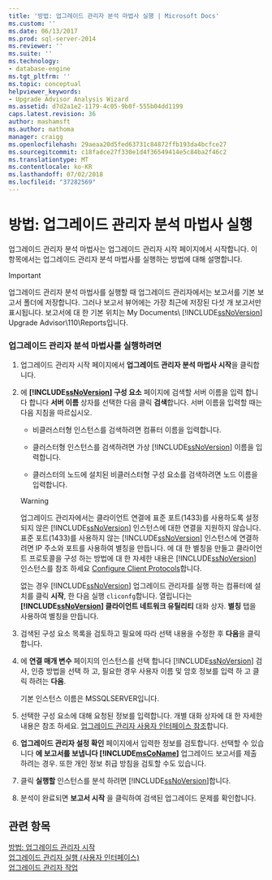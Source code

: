```yaml
---
title: '방법: 업그레이드 관리자 분석 마법사 실행 | Microsoft Docs'
ms.custom: ''
ms.date: 06/13/2017
ms.prod: sql-server-2014
ms.reviewer: ''
ms.suite: ''
ms.technology:
- database-engine
ms.tgt_pltfrm: ''
ms.topic: conceptual
helpviewer_keywords:
- Upgrade Advisor Analysis Wizard
ms.assetid: d7d2a1e2-1179-4c05-9b0f-555b04dd1199
caps.latest.revision: 36
author: mashamsft
ms.author: mathoma
manager: craigg
ms.openlocfilehash: 29aeaa20d5fed63731c84872ffb193da4bcfce27
ms.sourcegitcommit: c18fadce27f330e1d4f36549414e5c84ba2f46c2
ms.translationtype: MT
ms.contentlocale: ko-KR
ms.lasthandoff: 07/02/2018
ms.locfileid: "37282569"
---
```

# <a name="how-to-run-the-upgrade-advisor-analysis-wizard"></a>방법: 업그레이드 관리자 분석 마법사 실행
  업그레이드 관리자 분석 마법사는 업그레이드 관리자 시작 페이지에서 시작합니다. 이 항목에서는 업그레이드 관리자 분석 마법사를 실행하는 방법에 대해 설명합니다.  
  
> [!IMPORTANT]  
>  업그레이드 관리자 분석 마법사를 실행할 때 업그레이드 관리자에서는 보고서를 기본 보고서 폴더에 저장합니다. 그러나 보고서 뷰어에는 가장 최근에 저장된 다섯 개 보고서만 표시됩니다. 보고서에 대 한 기본 위치는 My Documents\\ [!INCLUDE[ssNoVersion](../../includes/ssnoversion-md.md)] Upgrade Advisor\110\Reports입니다.  
  
### <a name="to-run-the-upgrade-advisor-analysis-wizard"></a>업그레이드 관리자 분석 마법사를 실행하려면  
  
1.  업그레이드 관리자 시작 페이지에서 **업그레이드 관리자 분석 마법사 시작**을 클릭합니다.  
  
2.  에  **[!INCLUDE[ssNoVersion](../../includes/ssnoversion-md.md)] 구성 요소** 페이지에 검색할 서버 이름을 입력 합니다 합니다 **서버 이름** 상자를 선택한 다음 클릭 **검색**합니다. 서버 이름을 입력할 때는 다음 지침을 따르십시오.  
  
    -   비클러스터형 인스턴스를 검색하려면 컴퓨터 이름을 입력합니다.  
  
    -   클러스터형 인스턴스를 검색하려면 가상 [!INCLUDE[ssNoVersion](../../includes/ssnoversion-md.md)] 이름을 입력합니다.  
  
    -   클러스터의 노드에 설치된 비클러스터형 구성 요소를 검색하려면 노드 이름을 입력합니다.  
  
    > [!WARNING]  
    >  업그레이드 관리자에서는 클라이언트 연결에 표준 포트(1433)를 사용하도록 설정되지 않은 [!INCLUDE[ssNoVersion](../../includes/ssnoversion-md.md)] 인스턴스에 대한 연결을 지원하지 않습니다. 표준 포트(1433)를 사용하지 않는 [!INCLUDE[ssNoVersion](../../includes/ssnoversion-md.md)] 인스턴스에 연결하려면 IP 주소와 포트를 사용하여 별칭을 만듭니다. 에 대 한 별칭을 만들고 클라이언트 프로토콜을 구성 하는 방법에 대 한 자세한 내용은 [!INCLUDE[ssNoVersion](../../includes/ssnoversion-md.md)] 인스턴스를 참조 하세요 [Configure Client Protocols](../../database-engine/configure-windows/configure-client-protocols.md)합니다.  
    >   
    >  없는 경우 [!INCLUDE[ssNoVersion](../../includes/ssnoversion-md.md)] 업그레이드 관리자를 실행 하는 컴퓨터에 설치를 클릭 **시작**, 한 다음 실행 `cliconfg`합니다. 열립니다는  **[!INCLUDE[ssNoVersion](../../includes/ssnoversion-md.md)] 클라이언트 네트워크 유틸리티** 대화 상자. **별칭** 탭을 사용하여 별칭을 만듭니다.  
  
3.  검색된 구성 요소 목록을 검토하고 필요에 따라 선택 내용을 수정한 후 **다음**을 클릭합니다.  
  
4.  에 **연결 매개 변수** 페이지의 인스턴스를 선택 합니다 [!INCLUDE[ssNoVersion](../../includes/ssnoversion-md.md)] 검사, 인증 방법을 선택 하 고, 필요한 경우 사용자 이름 및 암호 정보를 입력 하 고 클릭 하려는 **다음**.  
  
     기본 인스턴스 이름은 MSSQLSERVER입니다.  
  
5.  선택한 구성 요소에 대해 요청된 정보를 입력합니다. 개별 대화 상자에 대 한 자세한 내용은 참조 하세요. [업그레이드 관리자 사용자 인터페이스 참조](../../../2014/sql-server/install/upgrade-advisor-user-interface-reference.md)합니다.  
  
6.  **업그레이드 관리자 설정 확인** 페이지에서 입력한 정보를 검토합니다. 선택할 수 있습니다 **에 보고서를 보냅니다 [!INCLUDE[msCoName](../../includes/msconame-md.md)]**  업그레이드 보고서를 제출 하려는 경우. 또한 개인 정보 취급 방침을 검토할 수도 있습니다.  
  
7.  클릭 **실행할** 인스턴스를 분석 하려면 [!INCLUDE[ssNoVersion](../../includes/ssnoversion-md.md)]합니다.  
  
8.  분석이 완료되면 **보고서 시작** 을 클릭하여 검색된 업그레이드 문제를 확인합니다.  
  
## <a name="see-also"></a>관련 항목  
 [방법: 업그레이드 관리자 시작](../../../2014/sql-server/install/how-to-launch-upgrade-advisor.md)   
 [업그레이드 관리자 실행 &#40;사용자 인터페이스&#41;](../../../2014/sql-server/install/running-upgrade-advisor-user-interface.md)   
 [업그레이드 관리자 작업](../../../2014/sql-server/install/working-with-upgrade-advisor.md)  
  
  
